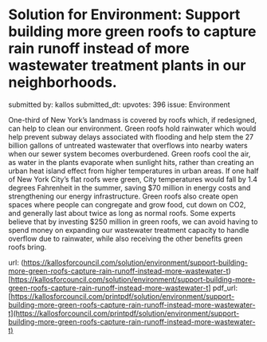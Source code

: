 # Solution for Environment: Support building more green roofs to capture rain runoff instead of more wastewater treatment plants in our neighborhoods. #

submitted by: kallos
submitted_dt: 
upvotes: 396
issue: Environment

One-third of New York’s landmass is covered by roofs which, if redesigned, can help to clean our environment. Green roofs hold rainwater which would help prevent subway delays associated with flooding and help stem the 27 billion gallons of untreated wastewater that overflows into nearby waters when our sewer system becomes overburdened. Green roofs cool the air, as water in the plants evaporate when sunlight hits, rather than creating an urban heat island effect from higher temperatures in urban areas. If one half of New York City’s flat roofs were green, City temperatures would fall by 1.4 degrees Fahrenheit in the summer, saving $70 million in energy costs and strengthening our energy infrastructure. Green roofs also create open spaces where people can congregate and grow food, cut down on CO2, and generally last about twice as long as normal roofs. Some experts believe that by investing $250 million in green roofs, we can avoid having to spend money on expanding our wastewater treatment capacity to handle overflow due to rainwater, while also receiving the other benefits green roofs bring.

url: (https://kallosforcouncil.com/solution/environment/support-building-more-green-roofs-capture-rain-runoff-instead-more-wastewater-t)[https://kallosforcouncil.com/solution/environment/support-building-more-green-roofs-capture-rain-runoff-instead-more-wastewater-t]
pdf_url: [https://kallosforcouncil.com/printpdf/solution/environment/support-building-more-green-roofs-capture-rain-runoff-instead-more-wastewater-t](https://kallosforcouncil.com/printpdf/solution/environment/support-building-more-green-roofs-capture-rain-runoff-instead-more-wastewater-t)